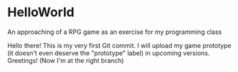# HelloWorld
An approaching of a RPG game as an exercise for my programming class

Hello there! This is my very first Git commit. I will upload my game prototype (it doesn't even deserve the "prototype" label) in upcoming versions. Greetings! (Now I'm at the right branch)
